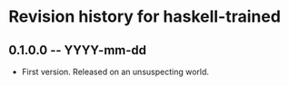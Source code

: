 # Revision history for haskell-trained

## 0.1.0.0 -- YYYY-mm-dd

* First version. Released on an unsuspecting world.
